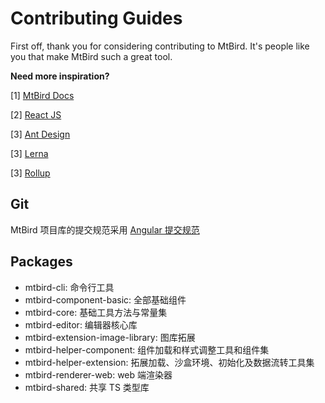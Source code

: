 # Contributing Guides

First off, thank you for considering contributing to MtBird. It's people like you that make MtBird such a great tool.

**Need more inspiration?**

[1] [MtBird Docs](https://docs.staringos.com/)

[2] [React JS](https://reactjs.org/)

[3] [Ant Design](https://ant.design)

[3] [Lerna](https://lerna.js.org/)

[3] [Rollup](https://rollupjs.org/guide/en/)

## Git

MtBird 项目库的提交规范采用 [Angular 提交规范](https://zj-git-guide.readthedocs.io/zh_CN/latest/message/Angular%E6%8F%90%E4%BA%A4%E4%BF%A1%E6%81%AF%E8%A7%84%E8%8C%83/)

## Packages

- mtbird-cli: 命令行工具
- mtbird-component-basic: 全部基础组件
- mtbird-core: 基础工具方法与常量集
- mtbird-editor: 编辑器核心库
- mtbird-extension-image-library: 图库拓展
- mtbird-helper-component: 组件加载和样式调整工具和组件集
- mtbird-helper-extension: 拓展加载、沙盒环境、初始化及数据流转工具集
- mtbird-renderer-web: web 端渲染器
- mtbird-shared: 共享 TS 类型库
